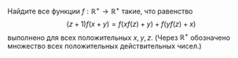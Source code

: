 Найдите все функции $f:{{\mathbb{R}}^{+}}\to {{\mathbb{R}}^{+}}$ такие, что равенство 
$$(z+1)f(x+y)=f(xf(z)+y)+f(yf(z)+x)$$
выполнено для всех положительных $x,y,z$. (Через ${{\mathbb{R}}^{+}}$ обозначено множество всех положительных действительных чисел.)